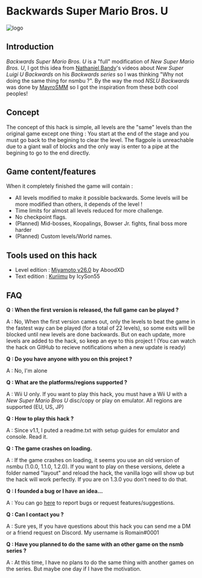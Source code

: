# Backwards Super Mario Bros. U

![logo](https://i.goopics.net/75PKm.png)

## Introduction

*Backwards Super Mario Bros. U* is a "full" modification of *New Super Mario Bros. U*, I got this idea from [Nathaniel Bandy](https://www.youtube.com/channel/UCRwczJ_nk1t9IGHyHfHbXRQ)'s videos about *New Super Luigi U Backwards* on his *Backwards series* so I was thinking "Why not doing the same thing for nsmbu ?". By the way the mod *NSLU Backwards* was done by [MayroSMM](https://www.youtube.com/channel/UCumgUoIV9t2aGtaQXmwXIAg) so I got the inspiration from these both cool peoples!

## Concept

The concept of this hack is simple, all levels are the "same" levels than the original game except one thing : You start at the end of the stage and you must go back to the begining to clear the level. The flagpole is unreachable due to a giant wall of blocks and the only way is enter to a pipe at the begining to go to the end directly.

## Game content/features

When it completely finished the game will contain : 

- All levels modified to make it possible backwards. Some levels will be more modified than others, it depends of the level !
- Time limits for almost all levels reduced for more challenge.
- No checkpoint flags.
- (Planned) Mid-bosses, Koopalings, Bowser Jr. fights, final boss more harder
- (Planned) Custom levels/World names.

## Tools used on this hack

 - Level edition : [Miyamoto v26.0](https://github.com/aboood40091/Miyamoto/releases) by AboodXD
 - Text edition : [Kuriimu](https://github.com/IcySon55/Kuriimu/releases) by IcySon55

## FAQ

**Q : When the first version is released, the full game can be played ?**

A : No, When the first version cames out, only the levels to beat the game in the fastest way can be played (for a total of 22 levels), so some exits will be blocked until new levels are done backwards. But on each update, more levels are added to the hack, so keep an eye to this project ! (You can watch the hack on GitHub to recieve notifications when a new update is ready)

**Q : Do you have anyone with you on this project ?**

A : No, I'm alone

**Q : What are the platforms/regions supported ?**

A : Wii U only. If you want to play this hack, you must have a Wii U with a *New Super Mario Bros U* disc/copy or play on emulator. All regions are supported (EU, US, JP)

**Q : How to play this hack ?**

A : Since v1.1, I puted a readme.txt with setup guides for emulator and console. Read it.

**Q : The game crashes on loading.**

A : If the game crashes on loading, it seems you use an old version of nsmbu (1.0.0, 1.1.0, 1.2.0). If you want to play on these versions, delete a folder named "layout" and reload the hack, the vanilla logo will show up but the hack will work perfectly. If you are on 1.3.0 you don't need to do that.

**Q : I founded a bug or I have an idea...**

A : You can go [here](https://github.com/R0-main/Backwards-Super-Mario-Bros.-U/issues) to report bugs or request features/suggestions.

**Q : Can I contact you ?**

A : Sure yes, If you have questions about this hack you can send me a DM or a friend request on Discord. My username is Romain#0001

**Q : Have you planned to do the same with an other game on the nsmb series ?**

A : At this time, I have no plans to do the same thing with another games on the series. But maybe one day if I have the motivation.
